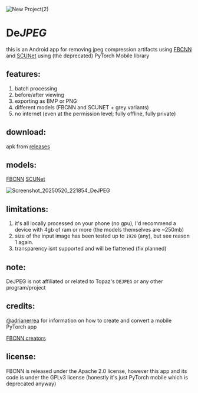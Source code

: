 ![New Project(2)](https://github.com/user-attachments/assets/254d0b97-dec6-4885-a25d-c04587a4bba0)

# De*JPEG*

this is an Android app for removing jpeg compression artifacts using [FBCNN](https://github.com/jiaxi-jiang/FBCNN) and [SCUNet](https://github.com/cszn/SCUNet) using (the deprecated) PyTorch Mobile library

## features:
1. batch processing
2. before/after viewing
3. exporting as BMP or PNG
4. different models (FBCNN and SCUNET + grey variants)
5. no internet (even at the permission level; fully offline, fully private)

## download:
apk from [releases](https://github.com/jeeneo/dejpeg/releases/latest)

## models:
[FBCNN](https://github.com/jeeneo/FBCNN-mobile/releases/tag/v1.0)
[SCUNet](https://github.com/jeeneo/SCUNet-mobile/releases/tag/v1.0)


![Screenshot_20250520_221854_DeJPEG](https://github.com/user-attachments/assets/61b35fbe-5ff4-4943-b980-d7ef78a7beb7)

## limitations:

1. it's all locally processed on your phone (no gpu), I'd recommend a device with 4gb of ram or more (the models themselves are ~250mb)
2. size of the input image has been tested up to `1920` (any), but see reason 1 again.
3. transparency isnt supported and will be flattened (fix planned)

## note:

DeJPEG is not affiliated or related to Topaz's `DEJPEG` or any other program/project

## credits:

[@adrianerrea](https://github.com/adrianerrea/fromPytorchtoMobile) for information on how to create and convert a mobile PyTorch app

[FBCNN creators](https://github.com/jiaxi-jiang/FBCNN)

## license:
FBCNN is released under the Apache 2.0 license, however this app and its code is under the GPLv3 license
(honestly it's just PyTorch mobile which is deprecated anyway)
